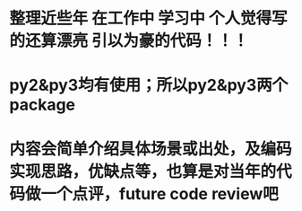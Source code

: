 # 整理近些年 在工作中 学习中 个人觉得写的还算漂亮 引以为豪的代码！！！
# py2&py3均有使用；所以py2&py3两个package
# 内容会简单介绍具体场景或出处，及编码实现思路，优缺点等，也算是对当年的代码做一个点评，future code review吧
